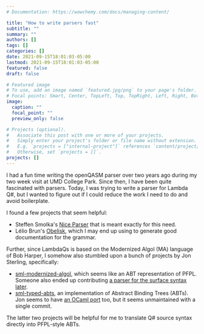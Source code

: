 ```yaml
---
# Documentation: https://wowchemy.com/docs/managing-content/

title: "How to write parsers fast"
subtitle: ""
summary: ""
authors: []
tags: []
categories: []
date: 2021-09-15T18:01:03-05:00
lastmod: 2021-09-15T18:01:03-05:00
featured: false
draft: false

# Featured image
# To use, add an image named `featured.jpg/png` to your page's folder.
# Focal points: Smart, Center, TopLeft, Top, TopRight, Left, Right, BottomLeft, Bottom, BottomRight.
image:
  caption: ""
  focal_point: ""
  preview_only: false

# Projects (optional).
#   Associate this post with one or more of your projects.
#   Simply enter your project's folder or file name without extension.
#   E.g. `projects = ["internal-project"]` references `content/project/deep-learning/index.md`.
#   Otherwise, set `projects = []`.
projects: []
---
```


I had a fun time writing the openQASM parser over two years ago during my two week visit at UMD College Park. Since then, I have been quite fascinated with parsers. Today, I was trying to write a parser for Lambda Q#, but I wanted to figure out if I could reduce the work I need to do and avoid boilerplate.

I found a few projects that seem helpful:
- Steffen Smolka's [Nice Parser](https://github.com/smolkaj/nice-parser) that is meant exactly for this need.
- Lélio Brun's [Obelisk](https://github.com/Lelio-Brun/Obelisk), which I may end up using to generate good documentation for the grammar.

Further, since LambdaQs is based on the Modernized Algol (MA) language of Bob Harper, I somehow also stumbled upon a bunch of projects by Jon Sterling, specifically:
- [sml-modernized-algol](https://github.com/jonsterling/sml-modernized-algol), which seems like an ABT representation of PFPL. Someone also ended up contributing [a parser for the surface syntax later](https://github.com/jonsterling/sml-modernized-algol/pull/4).
- [sml-typed-abts](https://github.com/RedPRL/sml-typed-abts), an implementation of Abstract Binding Trees (ABTs). Jon seems to have [an OCaml port](https://github.com/jonsterling/ocaml-abt) too, but it seems unmaintained with a single commit.

The latter two projects will be helpful for me to translate Q# source syntax directly into PFPL-style ABTs.
